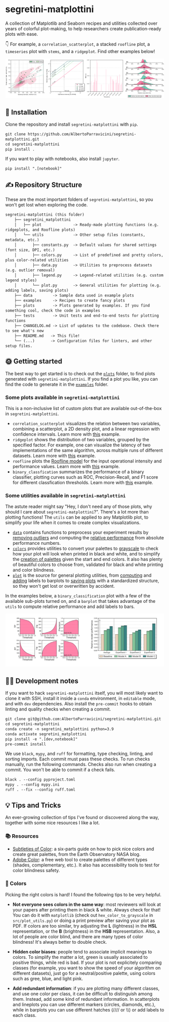 # segretini-matplottini

A collection of Matplotlib and Seaborn recipes and utilities collected over years of colorful plot-making,
to help researchers create publication-ready plots with ease.

👇 For example, a `correlation_scatterplot`, a stacked `roofline` plot, a `timeseries` plot with `stems`, and a `ridgeplot`. Find other examples below!

![Grid of example plots](https://github.com/AlbertoParravicini/segretini-matplottini/blob/master/plots/grid.png)

## 🚂 Installation

Clone the repository and install `segretini-matplottini` with `pip`.

```shell
git clone https://github.com/AlbertoParravicini/segretini-matplottini.git
cd segretini-matplottini
pip install .
```

If you want to play with notebooks, also install `jupyter`.

```shell
pip install ".[notebook]"
```

## ✍️ Repository Structure

These are the most important folders of `segretini-matplottini`, so you won't get lost when exploring the code.

```
segretini-matplottini (this folder)
    ├── segretini_matplottini
    │   ├── plot              -> Ready-made plotting functions (e.g. ridgeplots, and Roofline plots)
    │   └── utils             -> Other setup files (constants, metadata, etc.)
    │       ├── constants.py  -> Default values for shared settings (font size, DPI, etc.)
    │       ├── colors.py     -> List of predefined and pretty colors, plus color-related utilities
    │       ├── data.py       -> Utilities to preprocess datasets (e.g. outlier removal)
    │       ├── legend.py     -> Legend-related utilities (e.g. custom legend styles)
    │       └── plot.py       -> General utilities for plotting (e.g. adding labels, saving plots)
    ├── data         -> Sample data used in example plots
    ├── examples     -> Recipes to create fancy plots
    ├── plots        -> Plots generated by examples. If you find something cool, check the code in examples
    ├── tests        -> Unit tests and end-to-end tests for plotting functions
    ├── CHANGELOG.md -> List of updates to the codebase. Check there to see what's new
    ├── README.md   -> This file!
    └── (...)       -> Configuration files for linters, and other setup files.
```

## 🌞 Getting started

The best way to get started is to check out the [`plots`](plots/) folder, to find plots generated with `segretini-matplottini`.
If you find a plot you like, you can find the code to generate it in the [`examples`](examples/) folder.

### Some plots available in `segretini-matplottini`

This is a non-inclusive list of custom plots that are available out-of-the-box in `segretini-matplottini`.
* `correlation_scatterplot` visualizes the relation between two variables, combining a scatterplot, a 2D density plot, and a linear regression with confidence intervals. Learn more with [this](examples/plot_correlation_scatterplot.py) example. 
* `ridgeplot` shows the distribution of two variables, grouped by the specified factor. For example, one can visualize the latency of two implementations of the same algorithm, across multiple runs of different datasets. Learn more with [this](examples/plot_ridgeplot.py) example. 
* `roofline` plots the [Roofline model](https://en.wikipedia.org/wiki/Roofline_model) for the input operational intensity and performance values. Learn more with [this](examples/plot_roofline.py) example. 
* `binary_classfication` summarizes the performance of a binary classifier, plotting curves such as ROC, Precision-Recall, and F1 score for different classfication thresholds. Learn more with [this](examples/plot_binary_classification.py) example.

### Some utilities available in `segretini-matplottini`

The astute reader might say "Hey, I don't need any of those plots, why should I care about `segretini-matplottini`?".
There's a lot more than plotting functions! The `utils` can be applied to any Matplotlib plot, to simplify your life when it comes to create complex visualizations.
* [`data`](segretini_matplottini/utils/data.py) contains functions to preprocess your experiment results by [removing outliers](https://github.com/AlbertoParravicini/segretini-matplottini/blob/master/segretini_matplottini/utils/data.py#L158) and computing the [relative performance](https://github.com/AlbertoParravicini/segretini-matplottini/blob/master/segretini_matplottini/utils/data.py#L242) from absolute performance numbers.
* [`colors`](segretini_matplottini/utils/colors.py) provides utilities to convert your palettes to [grayscale](https://github.com/AlbertoParravicini/segretini-matplottini/blob/master/segretini_matplottini/utils/colors.py#L48) to check how your plot will look when printed in black and white, and to simplify the [creation of palettes](https://github.com/AlbertoParravicini/segretini-matplottini/blob/master/segretini_matplottini/utils/colors.py#L61) given the start and end colors. It also has plenty of beautiful colors to choose from, validated for black and white printing and color blindness.
* [`plot`](segretini_matplottini/utils/plot.py) is the source for general plotting utilities, from [computing](https://github.com/AlbertoParravicini/segretini-matplottini/blob/master/segretini_matplottini/utils/plot.py#L323) and [adding](https://github.com/AlbertoParravicini/segretini-matplottini/blob/master/segretini_matplottini/utils/plot.py#L390) labels to barplots to [saving plots](https://github.com/AlbertoParravicini/segretini-matplottini/blob/master/segretini_matplottini/utils/plot.py#L461) with a standardized structure, so they won't get lost or overwritten by accident.

In the examples below, a `binary_classification` plot with a few of the available sub-plots turned on, and a `barplot` that takes advantage of the `utils` to compute relative performance and add labels to bars.

![Grid of example plots, binary classification and barplot](https://github.com/AlbertoParravicini/segretini-matplottini/blob/master/plots/grid_2.png)

## 👨‍🔬 Development notes

If you want to hack `segretini-matplottini` itself, you will most likely want to clone it with SSH, install it inside a `conda` environment, in `editable` mode, and with `dev` dependencies. Also install the `pre-commit` hooks to obtain linting and quality checks when creating a commit.
    
```shell
git clone git@github.com:AlbertoParravicini/segretini-matplottini.git
cd segretini-matplottini
conda create -n segretini_matplottini python=3.9
conda activate segretini_matplottini
pip install -e ".[dev,notebook]"
pre-commit install
```

We use `black`, `mypy`, and `ruff` for formatting, type checking, linting, and sorting imports. Each commit must pass these checks. To run checks manually, run the following commands. Checks also run when creating a commit. You won't be able to commit if a check fails.

```shell
black . --config pyproject.toml 
mypy . --config mypy.ini
ruff . --fix --config ruff.toml
```

## 💡 Tips and Tricks

An ever-growing collection of tips I've found or discovered along the way, together with some nice resources I like a lot.

### 📚 Resources 

* [Subtleties of Color](https://earthobservatory.nasa.gov/blogs/elegantfigures/2013/08/05/subtleties-of-color-part-1-of-6/): a six-parts guide on how to pick nice colors and create great palettes, from the Earth Observatory NASA blog.
* [Adobe Color](https://color.adobe.com/create/color-wheel): a free web tool to create palettes of different types (shades, complementary, etc.). It also has accessibility tools to test for color blindness safety.

### 🎨 Colors

Picking the right colors is hard! I found the following tips to be very helpful.

* **Not everyone sees colors in the same way**: most reviewers will look at your papers after printing them in black & white. Always check for that! You can do it with `matplotlib` (check out `hex_color_to_grayscale` in `src/plot_utils.py`) or doing a print preview after saving your plot as PDF.
If colors are too similar, try adjusting the **L** (lightness) in the **HSL** representation, or the **B** (brightness) in the **HSB** representation. 
Also, a lot of people are color blind, and there are many types of color blindness! It's always better to double check.

* **Hidden color biases**: people tend to associate implicit meanings to colors. To simplify the matter a lot, green is usually associated to positive things, while red is bad. 
If your plot is not explicitely comparing classes (for example, you want to show the speed of your algorithm on different datasets), just go for a neutral/positive palette, using colors such as gree, blue, and light pink.

* **Add redundant information**: if you are plotting many different classes, and use one color per class, it can be difficult to distinguish among them. Instead, add some kind of redundant information.
In scatterplots and lineplots you can use different markers (circles, diamonds, etc.), while in barplots you can use different hatches (//// or \\\\) or add labels to each class.
